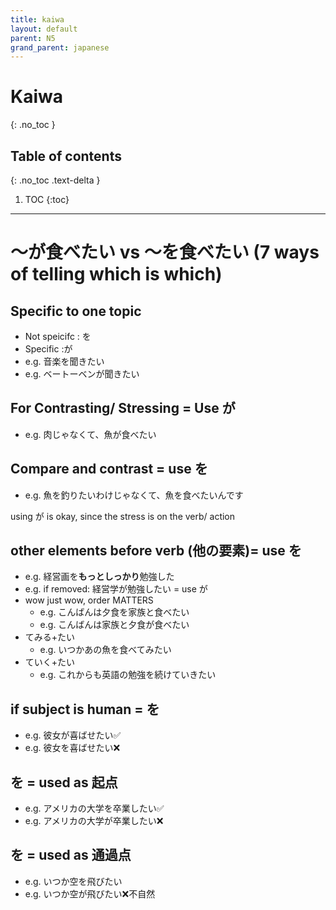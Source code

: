 ```yaml
---
title: kaiwa
layout: default
parent: N5
grand_parent: japanese
---
```

# Kaiwa
{: .no_toc }

## Table of contents
{: .no_toc .text-delta }

1. TOC
{:toc}

---

# ～が食べたい vs ～を食べたい (7 ways of telling which is which)

## Specific to one topic
- Not speicifc : を
- Specific :が
- e.g. 音楽を聞きたい
- e.g. ベートーベンが聞きたい

## For Contrasting/ Stressing = Use が
- e.g. 肉じゃなくて、魚が食べたい

## Compare and contrast = use を
- e.g. 魚を釣りたいわけじゃなくて、魚を食べたいんです

using が is okay, since the stress is on the verb/ action

## other elements before verb (他の要素)= use を
- e.g. 経営画を**もっとしっかり**勉強した
- e.g. if removed: 経営学が勉強したい = use が
- wow just wow, order MATTERS
    - e.g. こんばんは夕食を家族と食べたい
    - e.g. こんばんは家族と夕食が食べたい
- てみる+たい
    - e.g. いつかあの魚を食べてみたい
- ていく+たい
    - e.g. これからも英語の勉強を続けていきたい

    
## if subject is human = を
- e.g. 彼女が喜ばせたい✅
- e.g. 彼女を喜ばせたい❌

## を = used as 起点
- e.g. アメリカの大学を卒業したい✅
- e.g. アメリカの大学が卒業したい❌

## を = used as 通過点
- e.g. いつか空を飛びたい
- e.g. いつか空が飛びたい❌不自然

